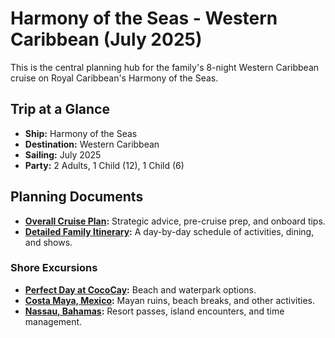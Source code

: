 # Harmony of the Seas - Western Caribbean (July 2025)

This is the central planning hub for the family's 8-night Western Caribbean cruise on Royal Caribbean's Harmony of the Seas.

## Trip at a Glance

*   **Ship:** Harmony of the Seas
*   **Destination:** Western Caribbean
*   **Sailing:** July 2025
*   **Party:** 2 Adults, 1 Child (12), 1 Child (6)

## Planning Documents

*   **[Overall Cruise Plan](./plans/family_cruise_plan.md):** Strategic advice, pre-cruise prep, and onboard tips.
*   **[Detailed Family Itinerary](./itinerary/family_itinerary.md):** A day-by-day schedule of activities, dining, and shows.

### Shore Excursions

*   **[Perfect Day at CocoCay](./excursions/cococay_beach_options.md):** Beach and waterpark options.
*   **[Costa Maya, Mexico](./excursions/costa_maya_excursion_options.md):** Mayan ruins, beach breaks, and other activities.
*   **[Nassau, Bahamas](./excursions/nassau_excursion_options.md):** Resort passes, island encounters, and time management.
